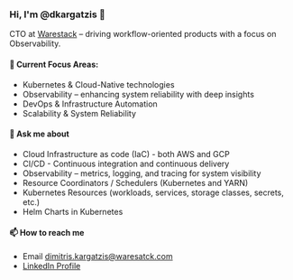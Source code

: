 ### Hi, I'm @dkargatzis 👋

CTO at [Warestack](https://www.warestack.com/) – driving workflow-oriented products with a focus on Observability.

#### 🚀 Current Focus Areas:

- Kubernetes & Cloud-Native technologies
- Observability – enhancing system reliability with deep insights
- DevOps & Infrastructure Automation
- Scalability & System Reliability

#### 💬 Ask me about

- Cloud Infrastructure as code (IaC) - both AWS and GCP
- CI/CD - Continuous integration and continuous delivery
- Observability – metrics, logging, and tracing for system visibility
- Resource Coordinators / Schedulers (Kubernetes and YARN)
- Kubernetes Resources (workloads, services, storage classes, secrets, etc.)
- Helm Charts in Kubernetes

#### 📫 How to reach me 

- Email  [dimitris.kargatzis@waresatck.com](mailto:dimitris.kargatzis@warestack.com?subject=[GitHub]%20Source%20Han%20Sans)
- [LinkedIn Profile](https://www.linkedin.com/in/dimitris-kargatzis/)
